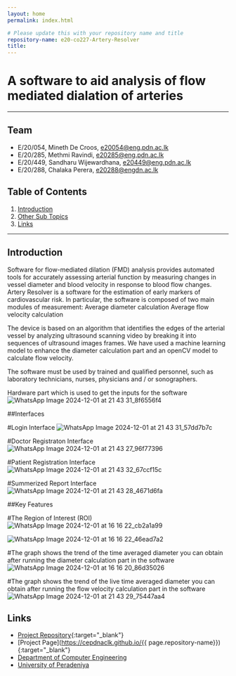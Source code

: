 ```yaml
---
layout: home
permalink: index.html

# Please update this with your repository name and title
repository-name: e20-co227-Artery-Resolver
title:
---
```


[comment]: # "This is the standard layout for the project, but you can clean this and use your own template"

# A software to aid analysis of flow mediated dialation of arteries 

---

<!-- 
This is a sample image, to show how to add images to your page. To learn more options, please refer [this](https://projects.ce.pdn.ac.lk/docs/faq/how-to-add-an-image/)

![Sample Image](./images/sample.png)
 -->

## Team
-  E/20/054, Mineth De Croos, [e20054@eng.pdn.ac.lk](mailto:e20054@eng.pdn.ac.lk)
-  E/20/285, Methmi Ravindi, [e20285@eng.pdn.ac.lk](mailto:e20285@eng.pdn.ac.lk)
-  E/20/449, Sandharu Wijewardhana, [e20449@eng.pdn.ac.lk](mailto:e20449@eng.pdn.ac.lk)
-  E/20/288, Chalaka Perera, [e20288@engdn.ac.lk](mailto:e20288@eng.pdn.ac.lk)

## Table of Contents
1. [Introduction](#introduction)
2. [Other Sub Topics](#other-sub-topics)
3. [Links](#links)

---

## Introduction

 Software for flow-mediated dilation (FMD) analysis provides automated tools for accurately assessing arterial function by measuring changes in vessel diameter and blood velocity in response to blood flow changes.
 Artery Resolver is a software for the estimation of early markers of cardiovascular risk. In particular, the software is composed of two main modules of measurement:
   Average diameter calculation
   Average flow velocity calculation

The device is based on an algorithm that identifies the edges of the arterial vessel by analyzing ultrasound scanning video by breaking it into sequences of ultrasound images frames. We have used a machine learning model to enhance the diameter calculation part and an openCV model to calculate flow velocity. 

The software must be used by trained and qualified personnel, such as laboratory technicians, nurses, physicians and / or sonographers.


Hardware part which is used to get the inputs for the software
![WhatsApp Image 2024-12-01 at 21 43 31_8f6556f4](https://github.com/user-attachments/assets/03546db5-7157-4135-aee7-d577a5a8950c)

##Interfaces

#Login Interface
![WhatsApp Image 2024-12-01 at 21 43 31_57dd7b7c](https://github.com/user-attachments/assets/68ccf143-3c9d-4e12-9058-8b86f7de7631)

#Doctor Registraton Interface
![WhatsApp Image 2024-12-01 at 21 43 27_96f77396](https://github.com/user-attachments/assets/d0fe10ea-0cd4-4735-806b-abebe6741104)

#Patient Registration Interface
![WhatsApp Image 2024-12-01 at 21 43 32_67ccf15c](https://github.com/user-attachments/assets/f478ae4e-2020-49d3-89c9-6ed6ffc147dc)

#Summerized Report Interface
![WhatsApp Image 2024-12-01 at 21 43 28_4671d6fa](https://github.com/user-attachments/assets/fe4dae14-2a1b-4d17-8575-47ca47a65088)


##Key Features

#The Region of Interest (ROI)
![WhatsApp Image 2024-12-01 at 16 16 22_cb2a1a99](https://github.com/user-attachments/assets/c8e76861-afc7-41ff-aa9b-d4b05bffde38)

![WhatsApp Image 2024-12-01 at 16 16 22_46ead7a2](https://github.com/user-attachments/assets/bfa90d91-2e44-4940-b24a-8fdf4522073f)

#The graph shows the trend of the time averaged diameter you can obtain after running the diameter calculation part in the software
![WhatsApp Image 2024-12-01 at 16 16 20_86d35026](https://github.com/user-attachments/assets/c2bcdbfd-cbe5-4980-9103-26f374660235)

#The graph shows the trend of the live time averaged diameter you can obtain after running the flow velocity calculation part in the software
![WhatsApp Image 2024-12-01 at 21 43 29_75447aa4](https://github.com/user-attachments/assets/92161c61-75e5-421f-9ca5-f195fc016901)



## Links

- [Project Repository](https://github.com/cepdnaclk/e20-co227-Artery-Resolver){:target="_blank"}
- [Project Page](https://cepdnaclk.github.io/{{ page.repository-name}}){:target="_blank"}
- [Department of Computer Engineering](http://www.ce.pdn.ac.lk/)
- [University of Peradeniya](https://eng.pdn.ac.lk/)


[//]: # (Please refer this to learn more about Markdown syntax)
[//]: # (https://github.com/adam-p/markdown-here/wiki/Markdown-Cheatsheet)
